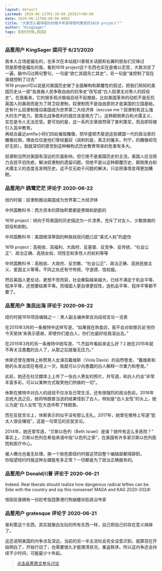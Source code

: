 ```yaml
---
layout: default
Lastmod: 2020-06-21T01:39:04.283927+00:00
date: 2020-06-21T00:00:00.000Z
title: "大家怎么看待纽约时报今年获得普利策奖的1619 project？"
author: "KingSager"
tags: [纽约时报,美国]
---
```



### 品葱用户 **KingSager** 提问于 6/21/2020
    
我本人立场是偏左的，也多次在本站就川普相关话题和右翼的朋友们交锋过  
但是即使是偏左的我，看到1619 project这个东西也实在是难以忍受，大致浏览了一遍，脑中闪过两句警句，一句是“欲亡其国先亡其史”，另一句是“谁控制了现在谁就控制了过去”  
1619 project可以说是对美国历史做了全面解构和颠覆性的叙述，把我们熟知的美国历史从一部“各族裔人民争取自由的抗争史”改写成“白人奴隶主对黑人的奴役史”。在我看来，它的很多观点极端且经不起推敲，比如美国革命的动机不是反抗英国人的暴政而是为了捍卫奴隶制，奴隶制而不是自由原则才是美国的立国基础，还有什么奴隶制推动美国成为世界第二大经济体（excuse me？奴隶制有这么强大的生产能力，那南北战争胜利的就应该是南方了）。这种颠倒黑白和犬儒主义，实在是令人无法忍受。更可怕的是，这一系列文章居然得了普利策奖，而且即将被引入高中教育。  
再结合最近antifa小将们四处摧毁雕像，把华盛顿杰斐逊这些建国一代的政治家的雕像拉倒，理由仅仅是他们曾经蓄奴（讽刺的是，真正的屠夫，列宁，的雕像却完好无损）。我就深切的感觉到这种解构式历史教育带来的危害有多大。  
  
奴隶制当然对美国有深远的负面影响，但它绝不是美国历史的主流。美国人应当努力去抚平旧伤疤，解决奴隶制的遗留问题，但绝不是以这种颠覆历史，颠倒黑白和犬儒主义的态度去发明历史。这不仅无助于问题的解决，只会把事情变得更加糟糕。
    
                

### 品葱用户 **鸥鹭茫茫** 评论于 2020-06-22
        
纽约时报：奴隶制推动美国成为世界第二大经济体  
  
中共国教科书：西方资本的原始积累都是黑暗和肮脏的  
  
1619 project：倾向于将美国的历史描述为一片漆黑，充斥了对女人、少数族裔的奴役和剥削。  
  
中共国教科书：美国根深蒂固的种族歧视问题凸显“美式人权”的虚伪  
  
1619 project：高税收、高福利、大政府、反基督、反竞争、反传统、“社会公正”、政治正确、高扬女权、同性恋和多性人的权利等等  
  
中共国教科书：高税收、大政府、反宗教、“社会公正”、政治正确、高扬民族主义、爱国主义等等。不同之处还有守传统、守道德、信权威。  
  
然后美国人更反动，更想不劳而获，社会撕裂越来越大，已经不满足于机会平等、程序平等，还想要结果平等。而墙国人更自律更奴性，连机会平等、程序平等都不要了。
        
                

### 品葱用户 **渔民出海** 评论于 2020-06-22
        
纽约时报1916项目编辑之一：黑人副主编休斯反向歧视言论一览表  
  
在2015年3月的一条推特中这样写道，“如果我在熟食店，我不会对收银员说‘祝你今天愉快’来表示感谢，即使你们是白人，你们也最好给我滚出去。”  
  
在2015年3月的另一条推特中她写道，“1.杰兹咋看起来这么好？2.她在2015年就不再关注愚蠢的白人了，从那之后就毫无压力。”  
  
休斯还曾在推特上称赞黑人女演员戴维斯（Viola Davis）的自然卷发，“戴维斯和她的头发出现在电视上一次，我就可以少向愚蠢的白人解释一次重力和卷发。”  
  
此前，她还在社交媒体上上传了一张白人男友的照片，并写道，和白人约会“非常丰富多彩，可以以某种方式取笑他们所做的一切”。  
  
  
休斯在推特中对白人的歧视不仅涉及日常生活，还有很强烈的政治色彩。2016年总统大选之后，她将特朗普当选的结果怪到了白人，特别是“白人女性”的头上，她认为是“白人女性”在大选中帮了特朗普。  
  
而在反犹言论上，休斯表示的似乎没有那么无礼。2017年，她曾在推特上写道“犹太人很会赚钱”，这是一句常见的反犹言论。  
  
2014年，她还曾写道，“贝斯以色列（Beth Israel）是谁？她咋有这么多医院？” 事实上，贝斯以色列在希伯来语中指“以色列之家”，在美国有许多家贝斯以色列医院和医疗中心。  
  
  
被人曝光也毫无处理，换一个肤色那纽约时报这项目整个编辑部都得辞职。  
你指望纽约时报这种左媒能有多正常？一切都是为了政治正确服务的。
        
                

### 品葱用户 **Donald川普** 评论于 2020-06-21
        
Indeed. Real liberals should realize how dangerous radical lefties can be. Side with the country and sip this nonsense! MAGA and KAG 2020-2024!  
  
怪刚反唐拥有一份赶考饭囧靠港行狗崩睫状肌政治岑家
        
                

### 品葱用户 **gratesque** 评论于 2020-06-21
        
普利策这个东西，其实就像白左玩的所有东西一样，自己把自己的存在意义抹掉了。  
  
这还说明美国的内争涉及深远，当前的另一半主流社会完全没意识到，就算现在开始明白了，开始行动了，也需要很久才能理清状况，重返秩序。所以这内争还会持续不少时间，可能最少十年起。
        
                





> [点击品葱原文参与讨论](https://pincong.rocks/question/27528)

